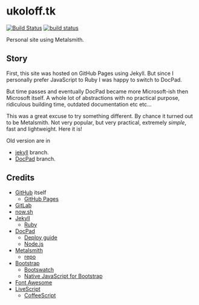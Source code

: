 # ukoloff.tk

[![Build Status](https://travis-ci.org/ukoloff/ukoloff.tk.svg?branch=master)](https://travis-ci.org/ukoloff/ukoloff.tk)
[![build status](https://gitlab.com/ukoloff/ukoloff.gitlab.io/badges/master/build.svg)](https://gitlab.com/ukoloff/ukoloff.gitlab.io/commits/master)

Personal site using Metalsmith.

## Story

First, this site was hosted on GitHub Pages using Jekyll.
But since I personally prefer JavaScript to Ruby I was happy
to switch to DocPad.

But time passes and eventually DocPad became
more Microsoft-ish then Microsoft itself.
A whole lot of abstractions with no
practical purpose,
ridiculous building time,
outdated documentation etc etc...

This was a great excuse to try something different.
By chance it turned out to be Metalsmith.
Not very popular,
but very practical,
extremely *simple*,
fast and lightweight.
Here it is!

Old version are in
  - [jekyll](../../tree/jekyll/) branch.
  - [DocPad](../../tree/docpad/) branch.

## Credits

  * [GitHub](https://github.com/) itself
    + [GitHub Pages](https://pages.github.com/)
  * [GitLab](https://gitlab.com/)
  * [now.sh](https://zeit.co/now)
  * [Jekyll](https://jekyllrb.com/)
    + [Ruby](https://www.ruby-lang.org/)
  * [DocPad](http://docpad.org/)
    + [Deploy guide](http://docpad.org/docs/deploy/)
    + [Node.js](https://nodejs.org/)
  * [Metalsmith](https://metalsmith.io/)
    + [repo](https://github.com/segmentio/metalsmith)
  * [Bootstrap](http://getbootstrap.com/)
    + [Bootswatch](http://bootswatch.com/)
    + [Native JavaScript for Bootstrap](https://thednp.github.io/bootstrap.native/)
  * [Font Awesome](http://fontawesome.io/)
  * [LiveScript](http://livescript.net/)
    + [CoffeeScript](https://coffeescript.org/)
